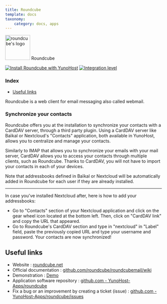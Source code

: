 ```yaml
---
title: Roundcube
template: docs
taxonomy:
    category: docs, apps
---
```


<img src="/images/roundcube_logo.svg" height="80px" alt="roundcube's logo"> Roundcube

[![Install Roundcube with YunoHost](https://install-app.yunohost.org/install-with-yunohost.png)](https://install-app.yunohost.org/?app=roundcube) [![Integration level](https://dash.yunohost.org/integration/roundcube.svg)](https://dash.yunohost.org/appci/app/roundcube)

### Index

- [Useful links](#useful-links)

Roundcube is a web client for email messaging also called webmail.

### Synchronize your contacts

Roundcube offers you at the installation to synchronize your contacts with a CardDAV server, through a third party plugin. Using a CardDAV server like Baïkal or Nextcloud's "Contacts" application, both available in YunoHost, allows you to centralize and manage your contacts.

Similarly to IMAP that allows you to synchronize your emails with your mail server, CardDAV allows you to access your contacts through multiple clients, such as Roundcube. Thanks to CardDAV, you will not have to import your contacts in each of your devices.

Note that addressbooks defined in Baïkal or Nextcloud will be automatically added in Roundcube for each user if they are already installed.

----

In case you've installed Nextcloud after, here is how to add your addressbooks:

* Go to "Contacts" section of your Nextcloud application and click on the gear wheel icon located at the bottom left. Then, click on "CardDAV link" and copy the URL that appeared.
* Go to Roundcube's CardDAV section and type in "nextcloud" in "Label" field, paste the previously copied URL and type your username and password. Your contacts are now synchronized!

## Useful links

+ Website : [roundcube.net](https://roundcube.net/)
+ Official documentation : [github.com/roundcube/roundcubemail/wiki](https://github.com/roundcube/roundcubemail/wiki)
+ Demonstration : [Demo](https://demo.yunohost.org/webmail/)
+ Application software repository : [github.com - YunoHost-Apps/roundcube](https://github.com/YunoHost-Apps/roundcube_ynh)
+ Fix a bug or an improvement by creating a ticket (issue) : [github.com - YunoHost-Apps/roundcube/issues](https://github.com/YunoHost-Apps/roundcube_ynh/issues)
